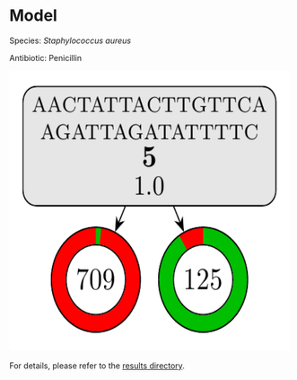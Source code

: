 
# Model

Species: *Staphylococcus aureus*

Antibiotic: Penicillin

<img src="./model.png" width=500 height=500 />

For details, please refer to the [results directory](../../../../../results/cart_b/staphylococcus%20aureus/penicillin/repeat_4/).

